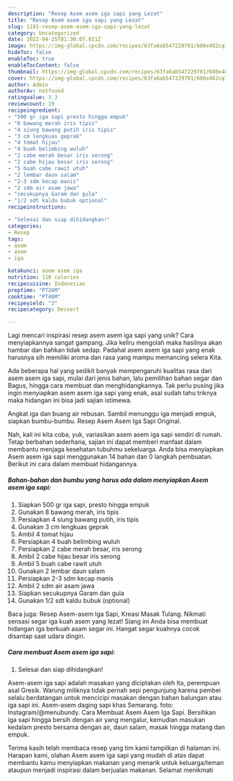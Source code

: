 ```yaml
---
description: "Resep Asem asem iga sapi yang Lezat"
title: "Resep Asem asem iga sapi yang Lezat"
slug: 1181-resep-asem-asem-iga-sapi-yang-lezat
category: Uncategorized
date: 2022-04-25T01:30:07.011Z
image: https://img-global.cpcdn.com/recipes/63fa6ab547229701/680x482cq70/asem-asem-iga-sapi-foto-resep-utama.jpg
hideToc: false
enableToc: true
enableTocContent: false
thumbnail: https://img-global.cpcdn.com/recipes/63fa6ab547229701/680x482cq70/asem-asem-iga-sapi-foto-resep-utama.jpg
cover: https://img-global.cpcdn.com/recipes/63fa6ab547229701/680x482cq70/asem-asem-iga-sapi-foto-resep-utama.jpg
author: Admin
authorAv: notfound
ratingvalue: 3.3
reviewcount: 19
recipeingredient:
- "500 gr iga sapi presto hingga empuk"
- "8 bawang merah iris tipis"
- "4 siung bawang putih iris tipis"
- "3 cm lengkuas geprak"
- "4 tomat hijau"
- "4 buah belimbing wuluh"
- "2 cabe merah besar iris serong"
- "2 cabe hijau besar iris serong"
- "5 buah cabe rawit utuh"
- "2 lembar daun salam"
- "2-3 sdm kecap manis"
- "2 sdm air asam jawa"
- "secukupnya Garam dan gula"
- "1/2 sdt kaldu bubuk optional"
recipeinstructions:

- "Selesai dan siap dihidangkan!"
categories:
- Resep
tags:
- asem
- asem
- iga

katakunci: asem asem iga 
nutrition: 110 calories
recipecuisine: Indonesian
preptime: "PT26M"
cooktime: "PT46M"
recipeyield: "3"
recipecategory: Dessert

---
```





Lagi mencari inspirasi resep asem asem iga sapi yang unik? Cara menyiapkannya sangat gampang. Jika keliru mengolah maka hasilnya akan hambar dan bahkan tidak sedap. Padahal asem asem iga sapi yang enak harusnya sih memiliki aroma dan rasa yang mampu memancing selera Kita.





Ada beberapa hal yang sedikit banyak mempengaruhi kualitas rasa dari asem asem iga sapi, mulai dari jenis bahan, lalu pemilihan bahan segar dan Bagus, hingga cara membuat dan menghidangkannya. Tak perlu pusing jika ingin menyiapkan asem asem iga sapi yang enak,      asal sudah tahu triknya maka hidangan ini bisa jadi sajian istimewa.














Angkat iga dan buang air rebusan. Sambil menunggu iga menjadi empuk, siapkan bumbu-bumbu. Resep Asem Asem Iga Sapi Original.






Nah, kali ini kita coba, yuk, variasikan asem asem iga sapi sendiri di rumah. Tetap berbahan sederhana, sajian ini dapat memberi manfaat dalam membantu menjaga kesehatan tubuhmu sekeluarga. Anda bisa menyiapkan Asem asem iga sapi menggunakan 14 bahan dan 0 langkah pembuatan. Berikut ini cara dalam membuat hidangannya.

<!--inarticleads1-->

##### Bahan-bahan dan bumbu yang harus ada dalam menyiapkan Asem asem iga sapi:

1. Siapkan 500 gr iga sapi, presto hingga empuk
1. Gunakan 8 bawang merah, iris tipis
1. Persiapkan 4 siung bawang putih, iris tipis
1. Gunakan 3 cm lengkuas geprak
1. Ambil 4 tomat hijau
1. Persiapkan 4 buah belimbing wuluh
1. Persiapkan 2 cabe merah besar, iris serong
1. Ambil 2 cabe hijau besar iris serong
1. Ambil 5 buah cabe rawit utuh
1. Gunakan 2 lembar daun salam
1. Persiapkan 2-3 sdm kecap manis
1. Ambil 2 sdm air asam jawa
1. Siapkan secukupnya Garam dan gula
1. Gunakan 1/2 sdt kaldu bubuk (optional)


Baca juga: Resep Asem-asem Iga Sapi, Kreasi Masak Tulang. Nikmati sensasi segar iga kuah asem yang lezat! Siang ini Anda bisa membuat hidangan iga berkuah asam segar ini. Hangat segar kuahnya cocok disantap saat udara dingin. 

<!--inarticleads2-->

##### Cara membuat Asem asem iga sapi:


1. Selesai dan siap dihidangkan!

Asem-asem iga sapi adalah masakan yang diciptakan oleh Ita, perempuan asal Gresik. Warung miliknya tidak pernah sepi pengunjung karena pembei selalu berdatangan untuk mencicipi masakan dengan bahan balungan atau iga sapi ini. Asem-asem daging sapi khas Semarang. foto: Instagram/@menubundy. Cara Membuat Asem Asem Iga Sapi. Bersihkan iga sapi hingga bersih dengan air yang mengalur, kemudian masukan kedalam presto bersama dengan air, daun salam, masak hingga matang dan empuk. 

Terima kasih telah membaca resep yang tim kami tampilkan di halaman ini. Harapan kami, olahan Asem asem iga sapi yang mudah di atas dapat membantu kamu menyiapkan makanan yang menarik untuk keluarga/teman ataupun menjadi inspirasi dalam berjualan makanan. Selamat menikmati
